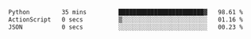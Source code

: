 <!--START_SECTION:waka-->

```txt
Python         35 mins         ████████████████████████▓   98.61 %
ActionScript   0 secs          ▒░░░░░░░░░░░░░░░░░░░░░░░░   01.16 %
JSON           0 secs          ░░░░░░░░░░░░░░░░░░░░░░░░░   00.23 %
```

<!--END_SECTION:waka-->
